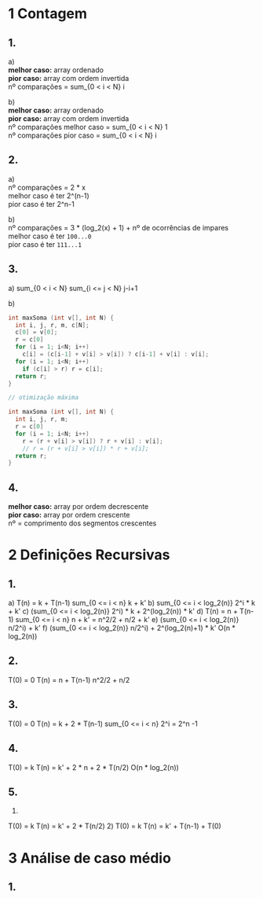 # 1 Contagem
## 1.
a)  
**melhor caso:** array ordenado  
**pior caso:** array com ordem invertida  
nº comparações = sum_{0 < i < N} i  

b)  
**melhor caso:** array ordenado  
**pior caso:** array com ordem invertida  
nº comparações melhor caso = sum_{0 < i < N} 1  
nº comparações pior caso = sum_{0 < i < N} i  


## 2.
a)  
nº comparações = 2 * x  
melhor caso é ter 2^(n-1)  
pior caso é ter 2^n-1  

b)  
nº comparações = 3 * (log_2(x) + 1) + nº de ocorrências de impares  
melhor caso é ter `100...0`  
pior caso é ter `111...1`  


## 3.
a) sum_{0 < i < N} sum_{i <= j < N} j-i+1  

b)  
```c
int maxSoma (int v[], int N) {
  int i, j, r, m, c[N];
  c[0] = v[0];
  r = c[0]
  for (i = 1; i<N; i++)
    c[i] = (c[i-1] + v[i] > v[i]) ? c[i-1] + v[i] : v[i];
  for (i = 1; i<N; i++)
    if (c[i] > r) r = c[i];
  return r;
}

// otimização máxima

int maxSoma (int v[], int N) {
  int i, j, r, m;
  r = c[0]
  for (i = 1; i<N; i++)
    r = (r + v[i] > v[i]) ? r + v[i] : v[i];
    // r = (r + v[i] > v[i]) * r + v[i];
  return r;
}
```

## 4.
**melhor caso:** array por ordem decrescente  
**pior caso:** array por ordem crescente  
nº = comprimento dos segmentos crescentes


# 2 Definições Recursivas
## 1.
a) T(n) = k + T(n-1)
sum_{0 <= i < n} k + k' 
b)
sum_{0 <= i < log_2(n)} 2^i * k + k'
c)
(sum_{0 <= i < log_2(n)} 2^i) * k + 2^(log_2(n)) * k'
d) T(n) = n + T(n-1)
sum_{0 <= i < n} n + k' = n^2/2 + n/2 + k'
e)
(sum_{0 <= i < log_2(n)} n/2^i) + k'
f)
(sum_{0 <= i < log_2(n)} n/2^i) + 2^(log_2(n)+1) * k'
O(n * log_2(n))

## 2.
T(0) = 0
T(n) = n + T(n-1)
n^2/2 + n/2

## 3.
T(0) = 0
T(n) = k + 2 * T(n-1)
sum_{0 <= i < n} 2^i = 2^n -1

## 4.
T(0) = k
T(n) = k' + 2 * n + 2 * T(n/2)
O(n * log_2(n))

## 5.
1)
T(0) = k
T(n) = k' + 2 * T(n/2)
2)
T(0) = k
T(n) = k' + T(n-1) + T(0)


# 3 Análise de caso médio
## 1.
